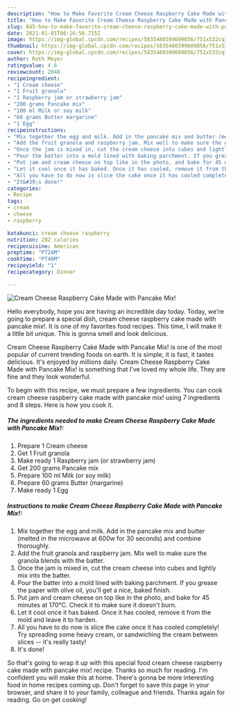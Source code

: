 ```yaml
---
description: "How to Make Favorite Cream Cheese Raspberry Cake Made with Pancake Mix!"
title: "How to Make Favorite Cream Cheese Raspberry Cake Made with Pancake Mix!"
slug: 845-how-to-make-favorite-cream-cheese-raspberry-cake-made-with-pancake-mix
date: 2021-01-01T06:16:56.715Z
image: https://img-global.cpcdn.com/recipes/5835480399609856/751x532cq70/cream-cheese-raspberry-cake-made-with-pancake-mix-recipe-main-photo.jpg
thumbnail: https://img-global.cpcdn.com/recipes/5835480399609856/751x532cq70/cream-cheese-raspberry-cake-made-with-pancake-mix-recipe-main-photo.jpg
cover: https://img-global.cpcdn.com/recipes/5835480399609856/751x532cq70/cream-cheese-raspberry-cake-made-with-pancake-mix-recipe-main-photo.jpg
author: Ruth Meyer
ratingvalue: 4.6
reviewcount: 2040
recipeingredient:
- "1 Cream cheese"
- "1 Fruit granola"
- "1 Raspberry jam or strawberry jam"
- "200 grams Pancake mix"
- "100 ml Milk or soy milk"
- "60 grams Butter margarine"
- "1 Egg"
recipeinstructions:
- "Mix together the egg and milk. Add in the pancake mix and butter (melted in the microwave at 600w for 30 seconds) and combine thoroughly."
- "Add the fruit granola and raspberry jam. Mix well to make sure the granola blends with the batter."
- "Once the jam is mixed in, cut the cream cheese into cubes and lightly mix into the batter."
- "Pour the batter into a mold lined with baking parchment. If you grease the paper with olive oil, you&#39;ll get a nice, baked finish."
- "Put jam and cream cheese on top like in the photo, and bake for 45 minutes at 170℃. Check it to make sure it doesn&#39;t burn."
- "Let it cool once it has baked. Once it has cooled, remove it from the mold and leave it to harden."
- "All you have to do now is slice the cake once it has cooled completely! Try spreading some heavy cream, or sandwiching the cream between slices -- it&#39;s really tasty!"
- "It&#39;s done!"
categories:
- Recipe
tags:
- cream
- cheese
- raspberry

katakunci: cream cheese raspberry 
nutrition: 282 calories
recipecuisine: American
preptime: "PT24M"
cooktime: "PT46M"
recipeyield: "1"
recipecategory: Dinner

---
```



![Cream Cheese Raspberry Cake Made with Pancake Mix!](https://img-global.cpcdn.com/recipes/5835480399609856/751x532cq70/cream-cheese-raspberry-cake-made-with-pancake-mix-recipe-main-photo.jpg)

Hello everybody, hope you are having an incredible day today. Today, we're going to prepare a special dish, cream cheese raspberry cake made with pancake mix!. It is one of my favorites food recipes. This time, I will make it a little bit unique. This is gonna smell and look delicious.



Cream Cheese Raspberry Cake Made with Pancake Mix! is one of the most popular of current trending foods on earth. It is simple, it is fast, it tastes delicious. It's enjoyed by millions daily. Cream Cheese Raspberry Cake Made with Pancake Mix! is something that I've loved my whole life. They are fine and they look wonderful.


To begin with this recipe, we must prepare a few ingredients. You can cook cream cheese raspberry cake made with pancake mix! using 7 ingredients and 8 steps. Here is how you cook it.

<!--inarticleads1-->

##### The ingredients needed to make Cream Cheese Raspberry Cake Made with Pancake Mix!:

1. Prepare 1 Cream cheese
1. Get 1 Fruit granola
1. Make ready 1 Raspberry jam (or strawberry jam)
1. Get 200 grams Pancake mix
1. Prepare 100 ml Milk (or soy milk)
1. Prepare 60 grams Butter (margarine)
1. Make ready 1 Egg




<!--inarticleads2-->

##### Instructions to make Cream Cheese Raspberry Cake Made with Pancake Mix!:

1. Mix together the egg and milk. Add in the pancake mix and butter (melted in the microwave at 600w for 30 seconds) and combine thoroughly.
1. Add the fruit granola and raspberry jam. Mix well to make sure the granola blends with the batter.
1. Once the jam is mixed in, cut the cream cheese into cubes and lightly mix into the batter.
1. Pour the batter into a mold lined with baking parchment. If you grease the paper with olive oil, you&#39;ll get a nice, baked finish.
1. Put jam and cream cheese on top like in the photo, and bake for 45 minutes at 170℃. Check it to make sure it doesn&#39;t burn.
1. Let it cool once it has baked. Once it has cooled, remove it from the mold and leave it to harden.
1. All you have to do now is slice the cake once it has cooled completely! Try spreading some heavy cream, or sandwiching the cream between slices -- it&#39;s really tasty!
1. It&#39;s done!




So that's going to wrap it up with this special food cream cheese raspberry cake made with pancake mix! recipe. Thanks so much for reading. I'm confident you will make this at home. There's gonna be more interesting food in home recipes coming up. Don't forget to save this page in your browser, and share it to your family, colleague and friends. Thanks again for reading. Go on get cooking!
